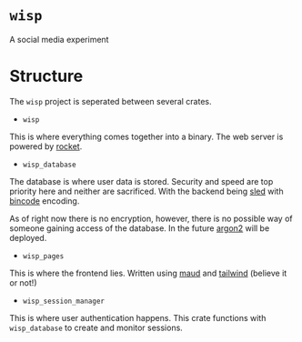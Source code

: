 # `wisp`
A social media experiment

# Structure

The `wisp` project is seperated between several crates.

- `wisp`

This is where everything comes together into a binary. The web server is powered by 
[rocket](https://crates.io/crates/rocket).

- `wisp_database`

The database is where user data is stored. Security and speed are top priority here and neither are sacrificed. With the
backend being [sled](https://crates.io/crates/sled) with [bincode](https://crates.io/crates/bincode) encoding.

As of right now there is no encryption, however, there is no possible way of someone gaining access of the database. In
the future [argon2](https://crates.io/crates/argon2) will be deployed.

- `wisp_pages`

This is where the frontend lies. Written using [maud](https://crates.io/crates/maud) and 
[tailwind](https://tailwindcss.com/) (believe it or not!) 

- `wisp_session_manager`

This is where user authentication happens. This crate functions with `wisp_database` to create and monitor sessions.